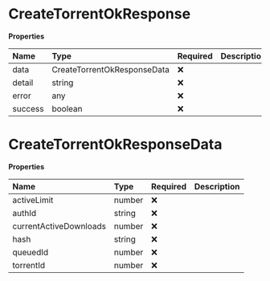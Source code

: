 # CreateTorrentOkResponse

**Properties**

| Name    | Type                        | Required | Description |
| :------ | :-------------------------- | :------- | :---------- |
| data    | CreateTorrentOkResponseData | ❌       |             |
| detail  | string                      | ❌       |             |
| error   | any                         | ❌       |             |
| success | boolean                     | ❌       |             |

# CreateTorrentOkResponseData

**Properties**

| Name                   | Type   | Required | Description |
| :--------------------- | :----- | :------- | :---------- |
| activeLimit            | number | ❌       |             |
| authId                 | string | ❌       |             |
| currentActiveDownloads | number | ❌       |             |
| hash                   | string | ❌       |             |
| queuedId               | number | ❌       |             |
| torrentId              | number | ❌       |             |
